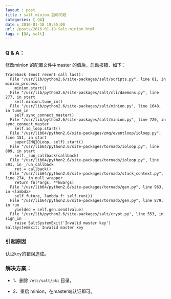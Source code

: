 ```yaml
---
layout : post
title : salt minion 启动问题
categories: [ QA] 
date : 2016-01-18 19:55:00
url: /posts/2016-01-18-Salt-minion.html 
tags : [QA, salt]
---
```




### Q & A：

修改minion 的配置文件中master 的值后，启动报错，如下：

    Traceback (most recent call last):
      File "/usr/lib/python2.6/site-packages/salt/scripts.py", line 81, in minion_process
        minion.start()
      File "/usr/lib/python2.6/site-packages/salt/cli/daemons.py", line 277, in start
        self.minion.tune_in()
      File "/usr/lib/python2.6/site-packages/salt/minion.py", line 1648, in tune_in
        self.sync_connect_master()
      File "/usr/lib/python2.6/site-packages/salt/minion.py", line 720, in sync_connect_master
        self.io_loop.start()
      File "/usr/lib64/python2.6/site-packages/zmq/eventloop/ioloop.py", line 151, in start
        super(ZMQIOLoop, self).start()
      File "/usr/lib64/python2.6/site-packages/tornado/ioloop.py", line 809, in start
        self._run_callback(callback)
      File "/usr/lib64/python2.6/site-packages/tornado/ioloop.py", line 591, in _run_callback
        ret = callback()
      File "/usr/lib64/python2.6/site-packages/tornado/stack_context.py", line 274, in null_wrapper
        return fn(*args, **kwargs)
      File "/usr/lib64/python2.6/site-packages/tornado/gen.py", line 963, in <lambda>
        self.future, lambda f: self.run())
      File "/usr/lib64/python2.6/site-packages/tornado/gen.py", line 879, in run
        yielded = self.gen.send(value)
      File "/usr/lib/python2.6/site-packages/salt/crypt.py", line 553, in sign_in
        raise SaltSystemExit('Invalid master key')
    SaltSystemExit: Invalid master key


<!-- more -->
### 引起原因

认证key的错误造成。

### 解决方案：

- 1、删除 `/etc/salt/pki` 目录，

- 2、重启 minion，在master端认证即可。





